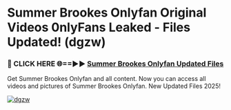 # Summer Brookes Onlyfan Original Videos 0nlyFans Leaked - Files Updated! (dgzw)

<h3>🔴 CLICK HERE 🌐==►► <a href="https://tinyurl.com/2wckxsce" rel="nofollow">Summer Brookes Onlyfan Updated Files</a></h3>

Get Summer Brookes Onlyfan and all content. Now you can access all videos and pictures of Summer Brookes Onlyfan. New Updated Files 2025!

[![dgzw](https://i.imgur.com/AFduVYN.gif)](https://tinyurl.com/2wckxsce)
